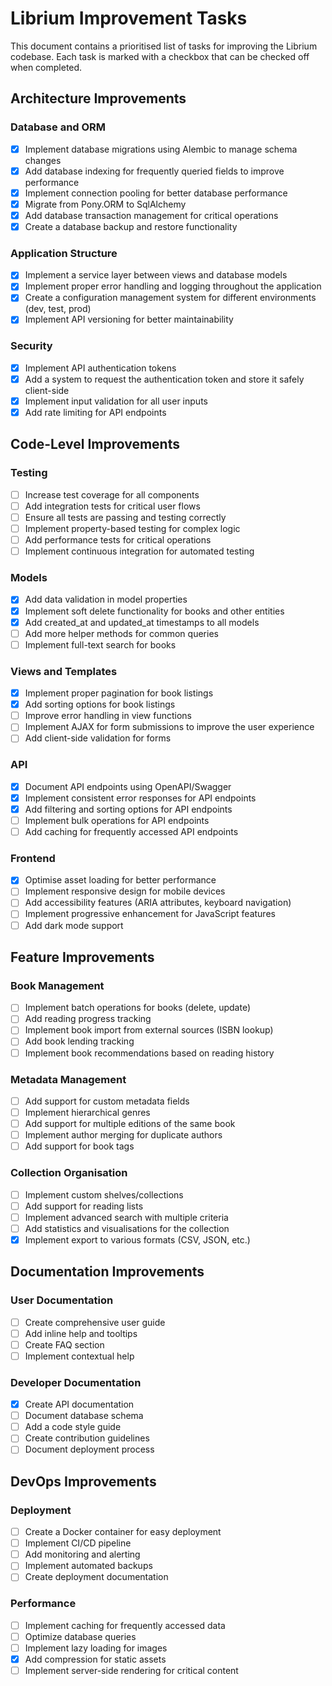 # Librium Improvement Tasks

This document contains a prioritised list of tasks for improving the Librium codebase. Each task is marked with a checkbox that can be checked off when completed.

## Architecture Improvements

### Database and ORM
- [x] Implement database migrations using Alembic to manage schema changes
- [x] Add database indexing for frequently queried fields to improve performance
- [x] Implement connection pooling for better database performance
- [x] Migrate from Pony.ORM to SqlAlchemy
- [x] Add database transaction management for critical operations
- [x] Create a database backup and restore functionality

### Application Structure
- [x] Implement a service layer between views and database models
- [x] Implement proper error handling and logging throughout the application
- [x] Create a configuration management system for different environments (dev, test, prod)
- [x] Implement API versioning for better maintainability

[//]: # (- [ ] Implement centralised binary storage for cover images)

### Security
- [x] Implement API authentication tokens
- [x] Add a system to request the authentication token and store it safely client-side
- [x] Implement input validation for all user inputs
- [x] Add rate limiting for API endpoints

[//]: # (- [ ] Add CSRF protection for forms)
[//]: # (- [ ] Implement authentication and authorisation)
[//]: # (- [ ] Implement secure password storage if user accounts are added)

## Code-Level Improvements

### Testing
- [ ] Increase test coverage for all components
- [ ] Add integration tests for critical user flows
- [ ] Ensure all tests are passing and testing correctly
- [ ] Implement property-based testing for complex logic
- [ ] Add performance tests for critical operations
- [ ] Implement continuous integration for automated testing

### Models
- [x] Add data validation in model properties
- [x] Implement soft delete functionality for books and other entities
- [x] Add created_at and updated_at timestamps to all models
- [ ] Add more helper methods for common queries
- [ ] Implement full-text search for books

### Views and Templates
- [x] Implement proper pagination for book listings
- [x] Add sorting options for book listings
- [ ] Improve error handling in view functions
- [ ] Implement AJAX for form submissions to improve the user experience
- [ ] Add client-side validation for forms

### API
- [x] Document API endpoints using OpenAPI/Swagger
- [x] Implement consistent error responses for API endpoints
- [x] Add filtering and sorting options for API endpoints
- [ ] Implement bulk operations for API endpoints
- [ ] Add caching for frequently accessed API endpoints

### Frontend
- [x] Optimise asset loading for better performance
- [ ] Implement responsive design for mobile devices
- [ ] Add accessibility features (ARIA attributes, keyboard navigation)
- [ ] Implement progressive enhancement for JavaScript features
- [ ] Add dark mode support

## Feature Improvements

### Book Management
- [ ] Implement batch operations for books (delete, update)
- [ ] Add reading progress tracking
- [ ] Implement book import from external sources (ISBN lookup)
- [ ] Add book lending tracking
- [ ] Implement book recommendations based on reading history

### Metadata Management
- [ ] Add support for custom metadata fields
- [ ] Implement hierarchical genres
- [ ] Add support for multiple editions of the same book
- [ ] Implement author merging for duplicate authors
- [ ] Add support for book tags

### Collection Organisation
- [ ] Implement custom shelves/collections
- [ ] Add support for reading lists
- [ ] Implement advanced search with multiple criteria
- [ ] Add statistics and visualisations for the collection
- [x] Implement export to various formats (CSV, JSON, etc.)

## Documentation Improvements

### User Documentation
- [ ] Create comprehensive user guide
- [ ] Add inline help and tooltips
- [ ] Create FAQ section
- [ ] Implement contextual help

### Developer Documentation
- [x] Create API documentation
- [ ] Document database schema
- [ ] Add a code style guide
- [ ] Create contribution guidelines
- [ ] Document deployment process

## DevOps Improvements

### Deployment
- [ ] Create a Docker container for easy deployment
- [ ] Implement CI/CD pipeline
- [ ] Add monitoring and alerting
- [ ] Implement automated backups
- [ ] Create deployment documentation

### Performance
- [ ] Implement caching for frequently accessed data
- [ ] Optimize database queries
- [ ] Implement lazy loading for images
- [x] Add compression for static assets
- [ ] Implement server-side rendering for critical content
